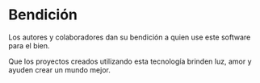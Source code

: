 # Bendición

Los autores y colaboradores dan su bendición a quien use este software para el bien.

Que los proyectos creados utilizando esta tecnología brinden luz, amor y ayuden crear un mundo mejor.